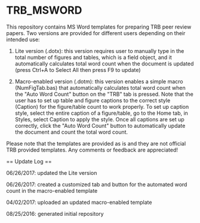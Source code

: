 # TRB_MSWORD
This repository contains MS Word templates for preparing TRB peer review papers.  Two versions are provided for different users depending on their intended use:

1. Lite version (.dotx): this version requires user to manually type in the total number of figures and tables, which is a field object, and it automatically calculates total word count when the document is updated (press Ctrl+A to Select All then press F9 to update)

2. Macro-enabled version (.dotm): this version enables a simple macro (NumFigTab.bas) that automatically calculates total word count when the "Auto Word Count" button on the "TRB" tab is pressed.  Note that the user has to set up table and figure captions to the correct style (Caption) for the figure/table count to work properly.  To set up caption style, select the entire caption of a figure/table, go to the Home tab, in Styles, select Caption to apply the style.  Once all captions are set up correctly, click the "Auto Word Count" button to automatically update the document and count the total word count.

Please note that the templates are provided as is and they are not official TRB provided templates.  Any comments or feedback are appreciated!

== Update Log ==

06/26/2017: updated the Lite version

06/26/2017: created a customized tab and button for the automated word count in the macro-enabled template

04/02/2017: uploaded an updated macro-enabled template

08/25/2016: generated initial repository
